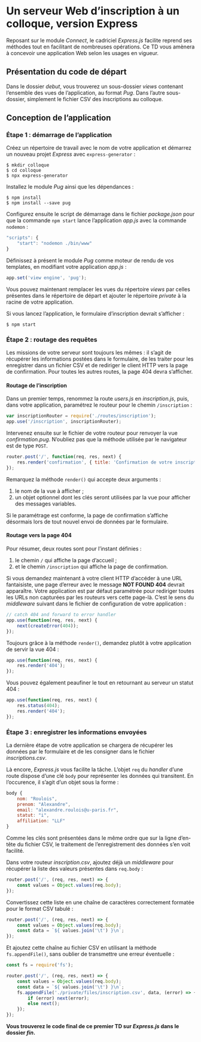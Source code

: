 # Un serveur Web d’inscription à un colloque, version Express

Reposant sur le module *Connect*, le cadriciel *Express.js* facilite reprend ses méthodes tout en facilitant de nombreuses opérations. Ce TD vous amènera à concevoir une application Web selon les usages en vigueur.

## Présentation du code de départ

Dans le dossier *debut*, vous trouverez un sous-dossier *views* contenant l’ensemble des vues de l’application, au format *Pug*. Dans l’autre sous-dossier, simplement le fichier CSV des inscriptions au colloque.

## Conception de l’application

### Étape 1 : démarrage de l’application

Créez un répertoire de travail avec le nom de votre application et démarrez un nouveau projet *Express* avec `express-generator` :
```shell
$ mkdir colloque
$ cd colloque
$ npx express-generator
```

Installez le module *Pug* ainsi que les dépendances :
```shell
$ npm install
$ npm install --save pug
```

Configurez ensuite le script de démarrage dans le fichier *package.json* pour que la commande `npm start` lance l’application *app.js* avec la commande `nodemon` :
```js
"scripts": {
    "start": "nodemon ./bin/www"
}
```

Définissez à présent le module *Pug* comme moteur de rendu de vos templates, en modifiant votre application *app.js* :
```js
app.set('view engine', 'pug');
```

Vous pouvez maintenant remplacer les vues du répertoire *views* par celles présentes dans le répertoire de départ et ajouter le répertoire *private* à la racine de votre application.

Si vous lancez l’application, le formulaire d’inscription devrait s’afficher :
```shell
$ npm start
```

### Étape 2 : routage des requêtes

Les missions de votre serveur sont toujours les mêmes : il s’agit de récupérer les informations postées dans le formulaire, de les traiter pour les enregistrer dans un fichier CSV et de rediriger le client HTTP vers la page de confirmation. Pour toutes les autres routes, la page 404 devra s’afficher.

#### Routage de l’inscription

Dans un premier temps, renommez la route *users.js* en *inscription.js*, puis, dans votre application, paramétrez le routeur pour le chemin `/inscription` :
```js
var inscriptionRouter = require('./routes/inscription');
app.use('/inscription', inscriptionRouter);
```

Intervenez ensuite sur le fichier de votre routeur pour renvoyer la vue *confirmation.pug*. N’oubliez pas que la méthode utilisée par le navigateur est de type `POST`.
```js
router.post('/', function(req, res, next) {
    res.render('confirmation', { title: 'Confirmation de votre inscription' });
});
```
Remarquez la méthode `render()` qui accepte deux arguments :
1. le nom de la vue à afficher ;
2. un objet optionnel dont les clés seront utilisées par la vue pour afficher des messages variables.

Si le paramétrage est conforme, la page de confirmation s’affiche désormais lors de tout nouvel envoi de données par le formulaire.

#### Routage vers la page 404

Pour résumer, deux routes sont pour l’instant définies :
1. le chemin `/` qui affiche la page d’accueil ;
2. et le chemin `/inscription` qui affiche la page de confirmation.

Si vous demandez maintenant à votre client HTTP d’accéder à une URL fantaisiste, une page d’erreur avec le message **NOT FOUND 404** devrait apparaître. Votre application est par défaut paramétrée pour rediriger toutes les URLs non capturées par les routeurs vers cette page-là. C’est le sens du *middleware* suivant dans le fichier de configuration de votre application :
```js
// catch 404 and forward to error handler
app.use(function(req, res, next) {
    next(createError(404));
});
```

Toujours grâce à la méthode `render()`, demandez plutôt à votre application de servir la vue 404 :
```js
app.use(function(req, res, next) {
    res.render('404');
});
```

Vous pouvez également peaufiner le tout en retournant au serveur un statut 404 :
```js
app.use(function(req, res, next) {
    res.status(404);
    res.render('404');
});
```

### Étape 3 : enregistrer les informations envoyées

La dernière étape de votre application se chargera de récupérer les données par le formulaire et de les consigner dans le fichier *inscriptions.csv*.

Là encore, *Express.js* vous facilite la tâche. L’objet `req` du *handler* d’une route dispose d’une clé `body` pour représenter les données qui transitent. En l’occurence, il s’agit d’un objet sous la forme :
```js
body {
    nom: "Roulois",
    prenom: "Alexandre",
    email: "alexandre.roulois@u-paris.fr",
    statut: "i",
    affiliation: "LLF"
}
```

Comme les clés sont présentées dans le même ordre que sur la ligne d’en-tête du fichier CSV, le traitement de l’enregistrement des données s’en voit facilité.

Dans votre routeur *inscription.csv*, ajoutez déjà un *middleware* pour récupérer la liste des valeurs présentes dans `req.body` :
```js
router.post('/', (req, res, next) => {
    const values = Object.values(req.body);
});
```

Convertissez cette liste en une chaîne de caractères correctement formatée pour le format CSV tabulé :
```js
router.post('/', (req, res, next) => {
    const values = Object.values(req.body);
    const data = `${ values.join('\t') }\n`;
});
```

Et ajoutez cette chaîne au fichier CSV en utilisant la méthode `fs.appendFile()`, sans oublier de transmettre une erreur éventuelle :
```js
const fs = require('fs');

router.post('/', (req, res, next) => {
    const values = Object.values(req.body);
    const data = `${ values.join('\t') }\n`;
    fs.appendFile('./private/files/inscription.csv', data, (error) => {
        if (error) next(error);
        else next();
    });
});
```

**Vous trouverez le code final de ce premier TD sur *Express.js* dans le dossier *fin*.**